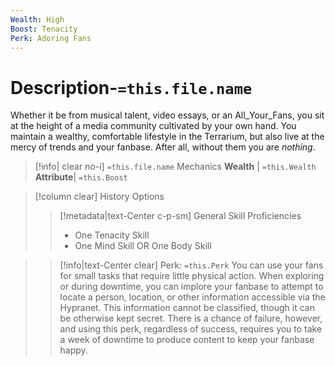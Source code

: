 ```yaml
---
Wealth: High
Boost: Tenacity
Perk: Adoring Fans
---
```

# Description-`=this.file.name`
Whether it be from musical talent, video essays, or an All_Your_Fans, you sit at the height of a media community cultivated by your own hand. You maintain a wealthy, comfortable lifestyle in the Terrarium, but also live at the mercy of trends and your fanbase. After all, without them you are *nothing*.
>[!info| clear no-i] `=this.file.name` Mechanics
>**Wealth** | `=this.Wealth`   
>**Attribute**| `=this.Boost`

>[!column clear] History Options
>> [!metadata|text-Center c-p-sm] General Skill Proficiencies
>> - One Tenacity Skill
>> - One Mind Skill OR One Body Skill


>> [!info|text-Center clear] Perk: `=this.Perk`
>> You can use your fans for small tasks that require little physical action. When exploring or during downtime, you can implore your fanbase to attempt to locate a person, location, or other information accessible via the Hypranet. This information cannot be classified, though it can be otherwise kept secret. There is a chance of failure, however, and using this perk, regardless of success, requires you to take a week of downtime to produce content to keep your fanbase happy.